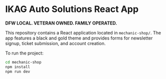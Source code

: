 # IKAG Auto Solutions React App

**DFW LOCAL. VETERAN OWNED. FAMILY OPERATED.**

This repository contains a React application located in `mechanic-shop/`. The app features a black and gold theme and provides forms for newsletter signup, ticket submission, and account creation.

To run the project:

```bash
cd mechanic-shop
npm install
npm run dev
```
